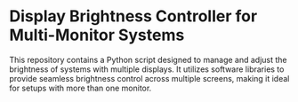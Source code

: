 # Display Brightness Controller for Multi-Monitor Systems

This repository contains a Python script designed to manage and adjust the brightness of systems with multiple displays. It utilizes software libraries to provide seamless brightness control across multiple screens, making it ideal for setups with more than one monitor.
